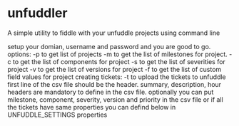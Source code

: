# unfuddler
A simple utility to fiddle with your unfuddle projects using command line

setup your domian, username and password and you are good to go.
options:
	-p to get list of projects
	-m <project id> to get the list of milestones for project.
	-c <project id> to get the list of components for project
	-s <project id> to get the list of severities for project
	-v <project id> to get the list of versions for project
	-f <project id> to get the list of custom field values for project
creating tickets:
	-t <csv file> <project id> to upload the tickets to unfuddle
	first line of the csv file should be the header.
	summary, description, hour headers are mandatory to define in the csv file. 
	optionally you can put milestone, component, severity, version and priority
	in the csv file or if all the tickets have same properties you can defind below in 
	UNFUDDLE_SETTINGS properties
